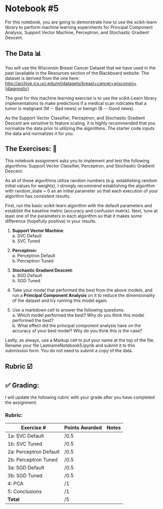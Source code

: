 # Notebook #5

For this notebook, you are going to demonstrate how to use the scikit-learn library to perform machine learning experiments for Principal Component Analysis, Support Vector Machine, Perceptron,  and Stochastic Gradient Descent.


## The Data :bar_chart: 
You will use the Wisconsin Breast Cancer Dataset that we have used in the past (available in the Resources section of the Blackboard website. The dataset is derived from the one here:  http://archive.ics.uci.edu/ml/datasets/breast+cancer+wisconsin+(diagnostic)

The goal for this machine learning exercise is to use the scikit-Learn library implementations to make predictions if a medical scan indicates that a tumor is malignant (M -- Bad news) or benign (B -- Good news).

As the Support Vector Classifier, Perceptron, and Stochastic Gradient Descent are sensitive to feature scaling, it is highly recommended that you normalize the data prior to utilizing the algorithms. The starter code inputs the data and normalizes it for you. 

## The Exercises: 💪
This notebook assignment asks you to implement and test the following algorithms:
Support Vector Classifier, Perceptron, and Stochastic Gradient Descent.

As all of these algorithms utilize random numbers (e.g. establishing random initial values for weights), I strongly recommend establishing the algorithm with random_state = 0 as an initial parameter so that each execution of your algorithm has consistent results. 

First, run the basic scikit-learn algorithm with the default parameters and establish the baseline metric (accuracy and confusion matrix). Next, tune at least one of the parameters in each algorithm so that it makes some difference (hopefully positive) in your results.
1.  **Support Vector Machine**: <br>
    a. SVC Default <br>
    b. SVC Tuned <br>
2.  **Perceptron:**<br>
    a. Perceptron Default<br>
    b. Perceptron Tuned<br>
3.  **Stochastic Gradient Descent**:<br>
    a. SGD Default<br>
    b. SGD Tuned<br>

4. Take your model that performed the best from the above models, and run a **Principal Component Analysis** on it to reduce the dimensionality of the dataset and try running this model again. 

5. Use a markdown cell to answer the following questions: <br>
  a. Which model performed the best? Why do you think this model performed the best?<br>
  b. What effect did the principal component analysis have on the accuracy of your best model? Why do you think this is the case?<br>



Lastly, as always, use a Markup cell to put your name at the top of the file. Rename your file LastnameNotebook5.ipynb and submit it to this submission form. You do not need to submit a copy of the data.

## Rubric :ballot_box_with_check:

## :white_check_mark: Grading: 
I will update the following rubric with your grade after you have completed the assignment.
### Rubric:
| Exercise #            | Points Awarded | Notes |
| --------------------- | -------------------------- | ----- |
| 1a: SVC Default       |        /0.5|    |
| 1b: SVC Tuned         |        /0.5|    | 
| 2a: Perceptron Default|        /0.5|    |
| 2b: Perceptron Tuned  |        /0.5|    | 
| 3a: SGD Default       |       /0.5 |    |
| 3b: SGD Tuned         |       /0.5 |    |
| 4: PCA                |          /1|    |
| 5: Conclusions        |          /1|    |
| <b>Total              |    /5  | </b>   |
